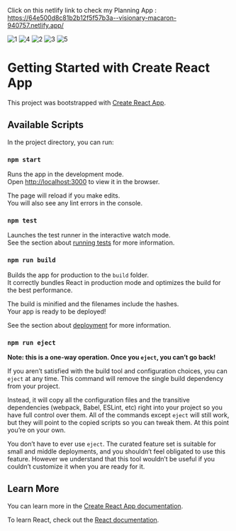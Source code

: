 Click on this netlify link to check my Planning App : https://64e500d8c81b2b12f5f57b3a--visionary-macaron-940757.netlify.app/

![1](https://github.com/Anko21/to-do-list/assets/117990932/6eab8580-4f37-43cb-acca-ee5c766435a6)
![4](https://github.com/Anko21/to-do-list/assets/117990932/1afb68f7-f61d-4521-aef8-1a4911c40b8e)
![2](https://github.com/Anko21/to-do-list/assets/117990932/396c713b-e1c2-4a83-bd4a-ec13142b3c05)
![3](https://github.com/Anko21/to-do-list/assets/117990932/a7d70677-2267-4473-94d0-38eebe9b3533)
![5](https://github.com/Anko21/to-do-list/assets/117990932/01cbe33e-97e7-4af3-aae3-5f511bd8b4f8)





# Getting Started with Create React App

This project was bootstrapped with [Create React App](https://github.com/facebook/create-react-app).

## Available Scripts

In the project directory, you can run:

### `npm start`

Runs the app in the development mode.\
Open [http://localhost:3000](http://localhost:3000) to view it in the browser.

The page will reload if you make edits.\
You will also see any lint errors in the console.

### `npm test`

Launches the test runner in the interactive watch mode.\
See the section about [running tests](https://facebook.github.io/create-react-app/docs/running-tests) for more information.

### `npm run build`

Builds the app for production to the `build` folder.\
It correctly bundles React in production mode and optimizes the build for the best performance.

The build is minified and the filenames include the hashes.\
Your app is ready to be deployed!

See the section about [deployment](https://facebook.github.io/create-react-app/docs/deployment) for more information.

### `npm run eject`

**Note: this is a one-way operation. Once you `eject`, you can’t go back!**

If you aren’t satisfied with the build tool and configuration choices, you can `eject` at any time. This command will remove the single build dependency from your project.

Instead, it will copy all the configuration files and the transitive dependencies (webpack, Babel, ESLint, etc) right into your project so you have full control over them. All of the commands except `eject` will still work, but they will point to the copied scripts so you can tweak them. At this point you’re on your own.

You don’t have to ever use `eject`. The curated feature set is suitable for small and middle deployments, and you shouldn’t feel obligated to use this feature. However we understand that this tool wouldn’t be useful if you couldn’t customize it when you are ready for it.

## Learn More

You can learn more in the [Create React App documentation](https://facebook.github.io/create-react-app/docs/getting-started).

To learn React, check out the [React documentation](https://reactjs.org/).
